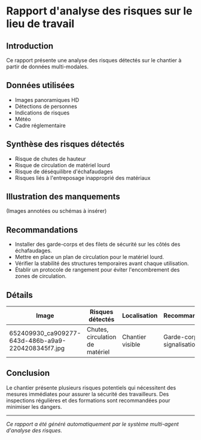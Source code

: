# Rapport d'analyse des risques sur le lieu de travail

## Introduction
Ce rapport présente une analyse des risques détectés sur le chantier à partir de données multi-modales.

## Données utilisées
- Images panoramiques HD
- Détections de personnes
- Indications de risques
- Météo
- Cadre réglementaire

## Synthèse des risques détectés
- Risque de chutes de hauteur
- Risque de circulation de matériel lourd
- Risque de déséquilibre d'échafaudages
- Risques liés à l'entreposage inapproprié des matériaux

## Illustration des manquements
(Images annotées ou schémas à insérer)

## Recommandations
- Installer des garde-corps et des filets de sécurité sur les côtés des échafaudages.
- Mettre en place un plan de circulation pour le matériel lourd.
- Vérifier la stabilité des structures temporaires avant chaque utilisation.
- Établir un protocole de rangement pour éviter l'encombrement des zones de circulation.

## Détails
| Image | Risques détectés | Localisation | Recommandations |
|-------|------------------|--------------|-----------------|
| 652409930_ca909277-643d-486b-a9a9-2204208345f7.jpg | Chutes, circulation de matériel | Chantier visible | Garde-corps, signalisation |

## Conclusion
Le chantier présente plusieurs risques potentiels qui nécessitent des mesures immédiates pour assurer la sécurité des travailleurs. Des inspections régulières et des formations sont recommandées pour minimiser les dangers.

---
*Ce rapport a été généré automatiquement par le système multi-agent d'analyse des risques.*